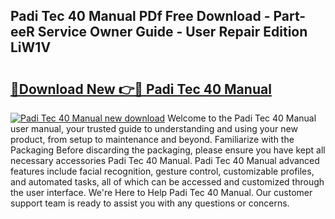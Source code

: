 ## Padi Tec 40 Manual PDf Free Download - Part-eeR Service Owner Guide - User Repair Edition LiW1V

# <h2><a href="http://cf28574.oget.top/?id=Padi+Tec+40+Manual">🔗Download New 👉🔴 Padi Tec 40 Manual</a></h2>

[![Padi Tec 40 Manual new download](https://i.imgur.com/5g1atiW.png)](http://cf28574.oget.top/?id=Padi+Tec+40+Manual)
Welcome to the Padi Tec 40 Manual user manual, your trusted guide to understanding and using your new product, from setup to maintenance and beyond. Familiarize with the Packaging Before discarding the packaging, please ensure you have kept all necessary accessories Padi Tec 40 Manual. Padi Tec 40 Manual advanced features include facial recognition, gesture control, customizable profiles, and automated tasks, all of which can be accessed and customized through the user interface. We're Here to Help Padi Tec 40 Manual. Our customer support team is ready to assist you with any questions or concerns.

